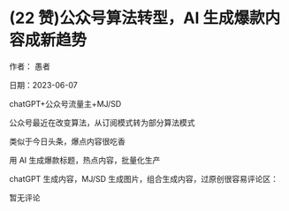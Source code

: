 
# (22 赞)公众号算法转型，AI 生成爆款内容成新趋势

作者：  愚者

日期：2023-06-07

chatGPT+公众号流量主+MJ/SD

公众号最近在改变算法，从订阅模式转为部分算法模式

类似于今日头条，爆点内容很吃香

用 AI 生成爆款标题，热点内容，批量化生产

chatGPT 生成内容，MJ/SD 生成图片，组合生成内容，过原创很容易评论区：

暂无评论
